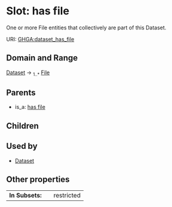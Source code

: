 
# Slot: has file


One or more File entities that collectively are part of this Dataset.

URI: [GHGA:dataset_has_file](https://w3id.org/GHGA/dataset_has_file)


## Domain and Range

[Dataset](Dataset.md) &#8594;  <sub>1..\*</sub> [File](File.md)

## Parents

 *  is_a: [has file](has_file.md)

## Children


## Used by

 * [Dataset](Dataset.md)

## Other properties

|  |  |  |
| --- | --- | --- |
| **In Subsets:** | | restricted |

